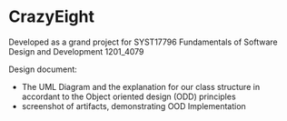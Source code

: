 # CrazyEight

Developed as a grand project for SYST17796 Fundamentals of Software Design and Development 1201_4079

Design document:
- The UML Diagram and the explanation for our class structure in accordant to the Object oriented design (ODD) principles
- screenshot of artifacts, demonstrating OOD Implementation
